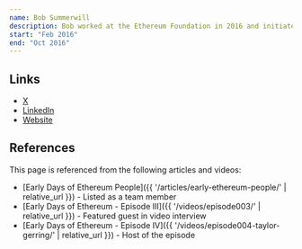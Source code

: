 ```yaml
---
name: Bob Summerwill
description: Bob worked at the Ethereum Foundation in 2016 and initiated the Early Days of Ethereum project.
start: "Feb 2016"
end: "Oct 2016"
---
```


## Links

- [X](https://x.com/bobsummerwill)
- [LinkedIn](https://linkedin.com/in/bobsummerwill)
- [Website](https://bobsummerwill.com/about)

## References

This page is referenced from the following articles and videos:

- [Early Days of Ethereum People]({{ '/articles/early-ethereum-people/' | relative_url }}) - Listed as a team member
- [Early Days of Ethereum - Episode III]({{ '/videos/episode003/' | relative_url }}) - Featured guest in video interview
- [Early Days of Ethereum - Episode IV]({{ '/videos/episode004-taylor-gerring/' | relative_url }}) - Host of the episode